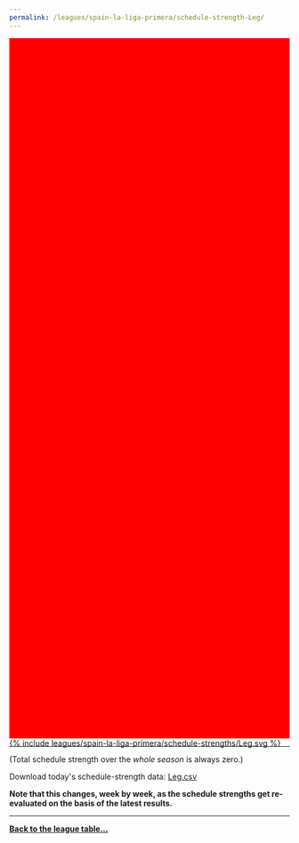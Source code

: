 ```yaml
---
permalink: /leagues/spain-la-liga-primera/schedule-strength-Leg/
---
```


<style>
.svg-wrap {
    background-color:red;
    height:0;
    padding-top:250%; /* 350px/550px */
    position: relative;
}

svg {
    background-color: white;
    height: 100%;
    display:block;
    width: 100%;
    position: absolute;
    top:0;
    left:0;
}
</style>


<div class="svg-wrap">
{% include leagues/spain-la-liga-primera/schedule-strengths/Leg.svg %}
</div>

-----

(Total schedule strength over the *whole season* is always zero.)


Download today's schedule-strength data: [Leg.csv](/assets/leagues/spain-la-liga-primera/2024/schedule-strengths/Leg.csv)

**Note that this changes, week by week, as the schedule strengths get re-evaluated on the
basis of the latest results.**

-----

[**Back to the league table...**](/leagues/spain-la-liga-primera)


